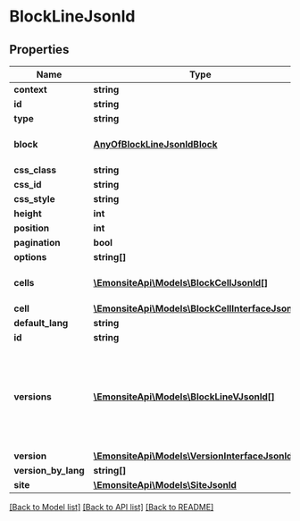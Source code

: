 # BlockLineJsonld

## Properties
Name | Type | Description | Notes
------------ | ------------- | ------------- | -------------
**context** | **string** |  | [optional] 
**id** | **string** |  | [optional] 
**type** | **string** |  | [optional] 
**block** | [**AnyOfBlockLineJsonldBlock**](AnyOfBlockLineJsonldBlock.md) | FAIRE LE MAPPING DANS L&#x27;ENTITY | [optional] 
**css_class** | **string** |  | [optional] 
**css_id** | **string** |  | [optional] 
**css_style** | **string** |  | [optional] 
**height** | **int** |  | [optional] 
**position** | **int** |  | [optional] 
**pagination** | **bool** |  | [optional] 
**options** | **string[]** |  | [optional] 
**cells** | [**\EmonsiteApi\Models\BlockCellJsonld[]**](BlockCellJsonld.md) | FAIRE LE MAPPING DANS L&#x27;ENTITY | [optional] 
**cell** | [**\EmonsiteApi\Models\BlockCellInterfaceJsonld[]**](BlockCellInterfaceJsonld.md) |  | [optional] 
**default_lang** | **string** |  | [optional] 
**id** | **string** |  | [optional] 
**versions** | [**\EmonsiteApi\Models\BlockLineVJsonld[]**](BlockLineVJsonld.md) | IMPLEMENTEZ le mapping dans l&#x27;entity TODO trouver comment le faire dynamiquement avec un listener doctrine | [optional] 
**version** | [**\EmonsiteApi\Models\VersionInterfaceJsonld[]**](VersionInterfaceJsonld.md) |  | [optional] 
**version_by_lang** | **string[]** |  | [optional] 
**site** | [**\EmonsiteApi\Models\SiteJsonld**](SiteJsonld.md) |  | [optional] 

[[Back to Model list]](../../README.md#documentation-for-models) [[Back to API list]](../../README.md#documentation-for-api-endpoints) [[Back to README]](../../README.md)

